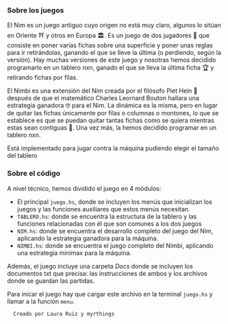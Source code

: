 ### Sobre los juegos
El Nim es un juego antiguo cuyo origen no está muy claro, algunos lo sitúan en Oriente ⛩ y otros en Europa 🏛.
Es un juego de dos jugadores 👫 que consiste en poner varias fichas sobre una superficie y poner unas reglas para ir retirándolas, ganando el que se lleve la última (o perdiendo, según la versión).
Hay muchas versiones de este juego y nosotras hemos decidido programarlo en un tablero nxn, ganado el que se lleva la última ficha 🏆 y retirando fichas por filas.

El Nimbi es una extensión del Nim creada por el filósofo Piet Hein 🤔 después de que el matemático Charles Leornard Bouton hallara una estrategia ganadora 🤓 para el Nim.
La dinámica es la misma, pero en lugar de quitar las fichas únicamente por filas o columnas o montones, lo que se establece es que 
se puedan quitar tantas fichas como se quiera mientras estas sean contiguas 🤲.
Una vez más, la hemos decidido programar en un tablero nxn.

Está implementado para jugar contra la máquina pudiendo elegir el tamaño del tablero

### Sobre el código
A nivel técnico, hemos dividido el juego en 4 módulos:
 - El principal `juego.hs`, donde se incluyen los menús que inicializan los juegos y las funciones auxiliares que estos menús necesitan.
 - `TABLERO.hs`: donde se encuentra la estructura de la tablero y las funciones relacionadas con él que son comunes a los dos juegos
 - `NIM.hs`: donde se encuentra el desarrollo completo del juego del Nim, aplicando la estrategia ganadora para la máquina.
 - `NIMBI.hs`: donde se encuentra el juego completo del Nimbi, aplicando una estrategia minimax para la máquina.

Además, el juego incluye una carpeta *Docs* donde se incluyen los documentos txt que precisa: las instrucciones de ambos y los archivos donde se guardan las partidas.

Para inicar el juego hay que cargar este archivo en la terminal `juego.hs` y llamar a la función `menu`.


```
  Creado por Laura Ruiz y myrthings
```
